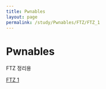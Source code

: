 ```yaml
---
title: Pwnables
layout: page
permalink: /study/Pwnables/FTZ/FTZ_1
---
```


Pwnables
===

FTZ 정리용

<a href='/1'>FTZ 1</a>